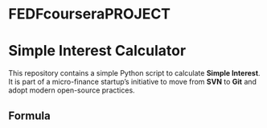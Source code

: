 # FEDFcourseraPROJECT

# Simple Interest Calculator

This repository contains a simple Python script to calculate **Simple Interest**.  
It is part of a micro-finance startup’s initiative to move from **SVN** to **Git** and adopt modern open-source practices.

## Formula
